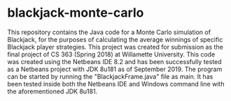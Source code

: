 # blackjack-monte-carlo
This repository contains the Java code for a Monte Carlo simulation of Blackjack, for the purposes of calculating the average winnings of specific Blackjack player strategies. This project was created for submission as the final project of CS 363 (Spring 2018) at Willamette University.
This code was created using the Netbeans IDE 8.2 and has been successfully tested as a Netbeans project with JDK 8u181 as of September 2019.
The program can be started by running the "BlackjackFrame.java" file as main. It has been tested inside both the Netbeans IDE and Windows command line with the aforementioned JDK 8u181.
